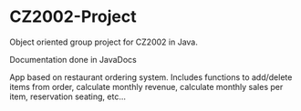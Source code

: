 # CZ2002-Project
Object oriented group project for CZ2002 in Java.

Documentation done in JavaDocs

App based on restaurant ordering system.
Includes functions to add/delete items from order, calculate monthly revenue, calculate monthly sales per item, reservation seating, etc...

